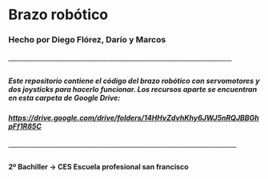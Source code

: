 # Brazo robótico
### Hecho por Diego Flórez, Darío y Marcos
#####
##### ─────────────────────────────────────────────
##### Este repositorio contiene el código del brazo robótico con servomotores y dos joysticks para hacerlo funcionar. Los recursos aparte se encuentran en esta carpeta de Google Drive: 
##### https://drive.google.com/drive/folders/14HHvZdvhKhy6JWJ5nRQJBBGhpFf1R85C
##### ──────────────────────────────────────────────
#####
#### 2º Bachiller -> CES Escuela profesional san francisco
